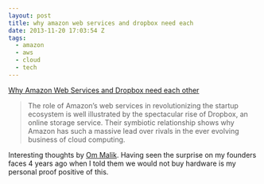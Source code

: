 ```yaml
---
layout: post
title: why amazon web services and dropbox need each
date: 2013-11-20 17:03:54 Z
tags:
  - amazon
  - aws
  - cloud
  - tech
---
```

[Why Amazon Web Services and Dropbox need each other](http://gigaom.com/2013/11/16/new-startup-economics-why-amazon-web-services-and-dropbox-need-each-other/)

> The role of Amazon’s web services in revolutionizing the startup ecosystem is well illustrated by the spectacular rise of Dropbox, an online storage service. Their symbiotic relationship shows why Amazon has such a massive lead over rivals in the ever evolving business of cloud computing.

Interesting thoughts by [Om Malik](http://gigaom.com/author/om/). Having seen the surprise on my founders faces 4 years ago when I told them we would not buy hardware is my personal proof positive of this.
